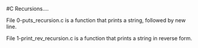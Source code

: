 #C Recursions....

File 0-puts_recursion.c is a function that prints a string, followed by new line.

File 1-print_rev_recursion.c is a function that prints a string in reverse form.


